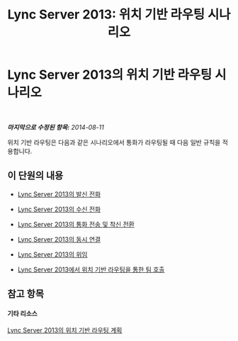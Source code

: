﻿---
title: 'Lync Server 2013: 위치 기반 라우팅 시나리오'
TOCTitle: 위치 기반 라우팅 시나리오
ms:assetid: a5e9355a-a64b-46fe-a1ff-25550b46cc35
ms:mtpsurl: https://technet.microsoft.com/ko-kr/library/JJ994064(v=OCS.15)
ms:contentKeyID: 52056920
ms.date: 08/24/2015
mtps_version: v=OCS.15
ms.translationtype: HT
---

# Lync Server 2013의 위치 기반 라우팅 시나리오

 

_**마지막으로 수정된 항목:** 2014-08-11_

위치 기반 라우팅은 다음과 같은 시나리오에서 통화가 라우팅될 때 다음 일반 규칙을 적용합니다.

## 이 단원의 내용

  - [Lync Server 2013의 발신 전화](lync-server-2013-outgoing-calls.md)

  - [Lync Server 2013의 수신 전화](lync-server-2013-incoming-calls.md)

  - [Lync Server 2013의 통화 전송 및 착신 전환](lync-server-2013-call-transfers-and-call-forwarding.md)

  - [Lync Server 2013의 동시 연결](lync-server-2013-simultaneous-ringing.md)

  - [Lync Server 2013의 위임](lync-server-2013-delegation.md)

  - [Lync Server 2013에서 위치 기반 라우팅을 통한 팀 호출](lync-server-2013-team-calling-with-location-based-routing.md)

## 참고 항목

#### 기타 리소스

[Lync Server 2013의 위치 기반 라우팅 계획](lync-server-2013-planning-for-location-based-routing.md)


